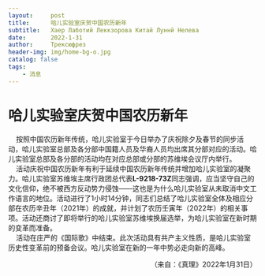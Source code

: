 ```yaml
---
layout:     post
title:      哈儿实验室庆贺中国农历新年
subtitle:   Хаер Лаботий Леккзорова Китай Луннй Нелева
date:       2022-1-31
author:     Трексюфрез
header-img: img/home-bg-o.jpg
catalog: false
tags:
    - 消息
---
```


# 哈儿实验室庆贺中国农历新年
&nbsp;&nbsp;&nbsp;&nbsp;按照中国农历新年传统，哈儿实验室于今日举办了庆祝除夕及春节的同步活动，哈儿实验室总部及各分部中国籍人员及华裔人员均出席其分部对应的活动。哈儿实验室总部及各分部的活动均在对应总部或分部的苏维埃会议厅内举行。  
&nbsp;&nbsp;&nbsp;&nbsp;活动庆祝中国农历新年有利于延续中国农历新年传统并增加哈儿实验室的凝聚力。哈儿实验室苏维埃主席行政团总代表**L-9218-73Z**同志强调，应当坚守自己的文化信仰，绝不被西方反动势力侵蚀——这也是为什么哈儿实验室从未取消中文工作语言的地位。活动进行了1小时14分钟，同志们总结了哈儿实验室全体及相应分部在农历辛丑年（2021年）的成就，并计划了农历壬寅年（2022年）的相关事项。活动还商讨了即将举行的哈儿实验室苏维埃换届选举，为哈儿实验室在新时期的变革而准备。  
&nbsp;&nbsp;&nbsp;&nbsp;活动在庄严的《国际歌》中结束。此次活动具有共产主义性质，是哈儿实验室历史性变革前的预备会议。哈儿实验室在新的一年中势必走向新的高峰。
<div style="text-align: right">（来自：《真理》2022年1月31日）</div>
